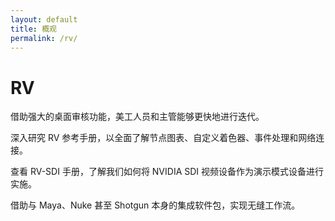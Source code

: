 ```yaml
---
layout: default
title: 概观
permalink: /rv/
---
```


# RV

借助强大的桌面审核功能，美工人员和主管能够更快地进行迭代。

深入研究 RV 参考手册，以全面了解节点图表、自定义着色器、事件处理和网络连接。

查看 RV-SDI 手册，了解我们如何将 NVIDIA SDI 视频设备作为演示模式设备进行实施。

借助与 Maya、Nuke 甚至 Shotgun 本身的集成软件包，实现无缝工作流。
